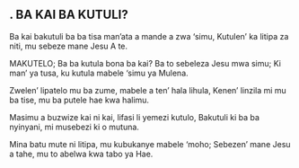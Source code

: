 ## . BA KAI BA KUTULI?

Ba kai bakutuli ba ba tisa man’ata a mande a zwa ‘simu,
Kutulen’ ka litipa za niti, mu sebeze mane Jesu A te.

MAKUTELO;
Ba ba kutula bona ba kai?
Ba to sebeleza Jesu mwa simu;
Ki man’ ya tusa, ku kutula mabele ‘simu ya Mulena.


Zwelen’ lipatelo mu ba zume, mabele a ten’ hala lihula,
Kenen’ linzila mi mu ba tise, mu ba putele hae kwa halimu.


Masimu a buzwize kai ni kai, lifasi li yemezi kutulo,
Bakutuli ki ba ba nyinyani, mi musebezi ki o mutuna.


Mina batu mute ni litipa, mu kubukanye mabele ‘moho;
Sebezen’ mane Jesu a tahe, mu to abelwa kwa tabo ya Hae.

